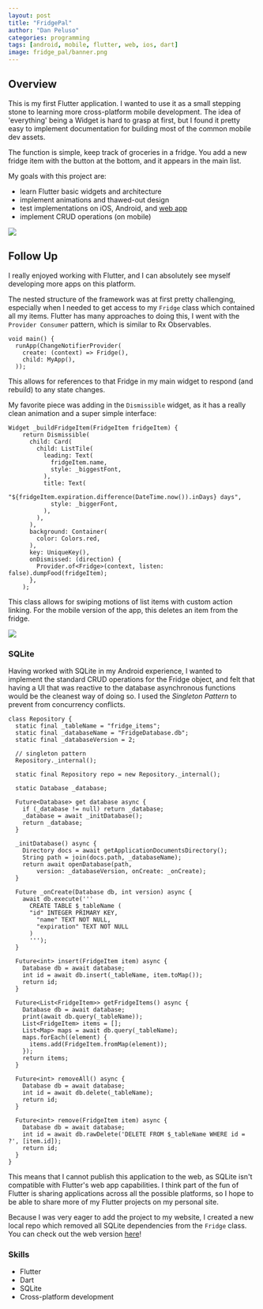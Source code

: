 ```yaml
---
layout: post
title: "FridgePal"
author: "Dan Peluso"
categories: programming
tags: [android, mobile, flutter, web, ios, dart]
image: fridge_pal/banner.png
---
```

## Overview
This is my first Flutter application. I wanted to use it as a small stepping
stone to learning more cross-platform mobile development. The idea of
'everything' being a Widget is hard to grasp at first, but I found it
pretty easy to implement documentation for building most of the common mobile
dev assets.

The function is simple, keep track of groceries in a fridge. You add a
new fridge item with the button at the bottom, and it appears in the
main list.

My goals with this project are:
- learn Flutter basic widgets and architecture
- implement animations and thawed-out design
- test implementations on iOS, Android, and <a href="/flutter/fridgepal">web app</a>
- implement CRUD operations (on mobile)

![](\assets\img\fridge_pal\android.png)


## Follow Up

I really enjoyed working with Flutter, and I can absolutely see myself developing more apps on this platform.

The nested structure of the framework was at first pretty challenging, especially when I needed to get access
to my `Fridge` class which contained all my items. Flutter has many approaches to doing this,
I went with the `Provider Consumer` pattern, which is similar to Rx Observables.

```
void main() {
  runApp(ChangeNotifierProvider(
    create: (context) => Fridge(),
    child: MyApp(),
  ));

```

This allows for references to that Fridge in my main widget to respond (and rebuild) to any state changes.

My favorite piece was adding in the `Dismissible` widget, as it has a really clean animation and a super
simple interface:

```
Widget _buildFridgeItem(FridgeItem fridgeItem) {
    return Dismissible(
      child: Card(
        child: ListTile(
          leading: Text(
            fridgeItem.name,
            style: _biggestFont,
          ),
          title: Text(
            "${fridgeItem.expiration.difference(DateTime.now()).inDays} days",
            style: _biggerFont,
          ),
        ),
      ),
      background: Container(
        color: Colors.red,
      ),
      key: UniqueKey(),
      onDismissed: (direction) {
        Provider.of<Fridge>(context, listen: false).dumpFood(fridgeItem);
      },
    );
```

This class allows for swiping motions of list items with custom action linking. For the mobile version of the app, this deletes an item from the fridge.

![](\assets\img\fridge_pal\android.gif)


### SQLite

Having worked with SQLite in my Android experience, I wanted to implement
the standard CRUD operations for the Fridge object, and felt that having a UI
that was reactive to the database asynchronous functions would be the cleanest
way of doing so. I used the _Singleton Pattern_ to prevent from concurrency conflicts.

```
class Repository {
  static final _tableName = "fridge_items";
  static final _databaseName = "FridgeDatabase.db";
  static final _databaseVersion = 2;

  // singleton pattern
  Repository._internal();

  static final Repository repo = new Repository._internal();

  static Database _database;

  Future<Database> get database async {
    if (_database != null) return _database;
    _database = await _initDatabase();
    return _database;
  }

  _initDatabase() async {
    Directory docs = await getApplicationDocumentsDirectory();
    String path = join(docs.path, _databaseName);
    return await openDatabase(path,
        version: _databaseVersion, onCreate: _onCreate);
  }

  Future _onCreate(Database db, int version) async {
    await db.execute('''
      CREATE TABLE $_tableName (
      "id" INTEGER PRIMARY KEY,
        "name" TEXT NOT NULL,
        "expiration" TEXT NOT NULL
      )
      ''');
  }

  Future<int> insert(FridgeItem item) async {
    Database db = await database;
    int id = await db.insert(_tableName, item.toMap());
    return id;
  }

  Future<List<FridgeItem>> getFridgeItems() async {
    Database db = await database;
    print(await db.query(_tableName));
    List<FridgeItem> items = [];
    List<Map> maps = await db.query(_tableName);
    maps.forEach((element) {
      items.add(FridgeItem.fromMap(element));
    });
    return items;
  }

  Future<int> removeAll() async {
    Database db = await database;
    int id = await db.delete(_tableName);
    return id;
  }

  Future<int> remove(FridgeItem item) async {
    Database db = await database;
    int id = await db.rawDelete('DELETE FROM $_tableName WHERE id = ?', [item.id]);
    return id;
  }
}
```

This means that I cannot publish this application to the web, as SQLite isn't compatible with Flutter's web app capabilities. I think part of the fun of Flutter is sharing
applications across all the possible platforms, so I hope to be able to
share more of my Flutter projects on my personal site.

Because I was very eager to add the project to my website, I created a new local repo which removed all SQLite dependencies from the `Fridge` class. You can check out the  web version <a href="/flutter/fridgepal">here</a>!


### Skills
- Flutter
- Dart
- SQLite
- Cross-platform development
